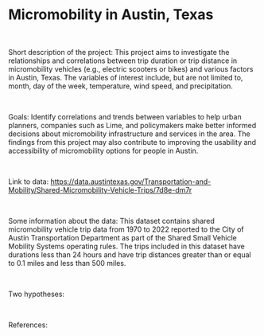 # Micromobility in Austin, Texas

</br>

Short description of the project: This project aims to investigate the relationships and correlations between trip duration or trip distance in micromobility vehicles (e.g., electric scooters or bikes) and various factors in Austin, Texas. The variables of interest include, but are not limited to, month, day of the week, temperature, wind speed, and precipitation.

</br>

Goals: Identify correlations and trends between variables to help urban planners, companies such as Lime, and policymakers make better informed decisions about micromobility infrastructure and services in the area. The findings from this project may also contribute to improving the usability and accessibility of micromobility options for people in Austin.

</br>

Link to data: https://data.austintexas.gov/Transportation-and-Mobility/Shared-Micromobility-Vehicle-Trips/7d8e-dm7r

</br>

Some information about the data: This dataset contains shared micromobility vehicle trip data from 1970 to 2022 reported to the City of Austin Transportation Department as part of the Shared Small Vehicle Mobility Systems operating rules. The trips included in this dataset have durations less than 24 hours and have trip distances greater than or equal to 0.1 miles and less than 500 miles. 

</br>

Two hypotheses:

</br>

References: 
